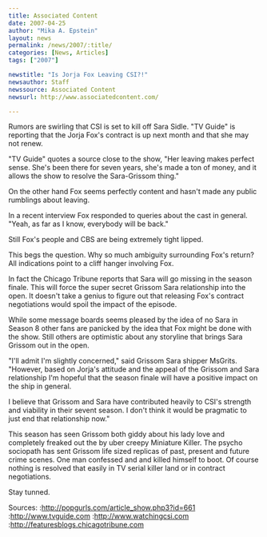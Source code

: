 ```yaml
---
title: Associated Content
date: 2007-04-25
author: "Mika A. Epstein"
layout: news
permalink: /news/2007/:title/
categories: [News, Articles]
tags: ["2007"]

newstitle: "Is Jorja Fox Leaving CSI?!"
newsauthor: Staff
newssource: Associated Content
newsurl: http://www.associatedcontent.com/

---
```


Rumors are swirling that CSI is set to kill off Sara Sidle. "TV Guide" is reporting that the Jorja Fox's contract is up next month and that she may not renew.

"TV Guide" quotes a source close to the show, "Her leaving makes perfect sense. She's been there for seven years, she's made a ton of money, and it allows the show to resolve the Sara-Grissom thing."

On the other hand Fox seems perfectly content and hasn't made any public rumblings about leaving.

In a recent interview Fox responded to queries about the cast in general. "Yeah, as far as I know, everybody will be back."

Still Fox's people and CBS are being extremely tight lipped.

This begs the question. Why so much ambiguity surrounding Fox's return? All indications point to a cliff hanger involving Fox.

In fact the Chicago Tribune reports that Sara will go missing in the season finale. This will force the super secret Grissom Sara relationship into the open. It doesn't take a genius to figure out that releasing Fox's contract negotiations would spoil the impact of the episode.

While some message boards seems pleased by the idea of no Sara in Season 8 other fans are panicked by the idea that Fox might be done with the show. Still others are optimistic about any storyline that brings Sara Grissom out in the open.

"I'll admit I'm slightly concerned," said Grissom Sara shipper MsGrits. "However, based on Jorja's attitude and the appeal of the Grissom and Sara relationship I'm hopeful that the season finale will have a positive impact on the ship in general.

I believe that Grissom and Sara have contributed heavily to CSI's strength and viability in their sevent season. I don't think it would be pragmatic to just end that relationship now."

This season has seen Grissom both giddy about his lady love and completely freaked out the by uber creepy Miniature Killer. The psycho sociopath has sent Grissom life sized replicas of past, present and future crime scenes. One man confessed and and killed himself to boot. Of course nothing is resolved that easily in TV serial killer land or in contract negotiations.

Stay tunned.

Sources:
:http://popgurls.com/article_show.php3?id=661
:http://www.tvguide.com
:http://www.watchingcsi.com
:http://featuresblogs.chicagotribune.com
